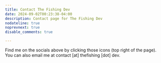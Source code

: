 ```yaml
---
title: Contact The Fishing Dev
date: 2024-09-02T00:23:38-04:00
description: Contact page for The Fishing Dev
nodateline: true
noprevnext: true
disable_comments: true

---
```


Find me on the socials above by clicking those icons (top right of the page). You can also email me at contact [at] thefishing [dot] dev.
